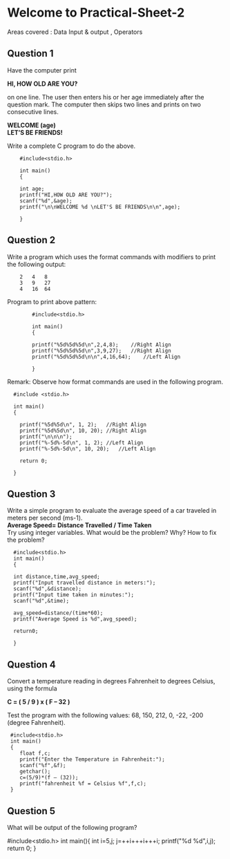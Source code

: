 # Welcome to Practical-Sheet-2 
Areas covered :	Data Input & output , Operators

## **Question 1** <br/>
Have the computer print

   **HI, HOW OLD ARE YOU?**

on one line. The user then enters his or her age immediately after the question mark. The computer then skips two lines and prints on two consecutive lines.

**WELCOME (age)<br/>
LET’S BE FRIENDS!**

Write a complete C program to do the above.
        
        #include<stdio.h>
        
        int main()
        {
        
        int age;
        printf("HI,HOW OLD ARE YOU?");
        scanf("%d",&age);
        printf("\n\nWELCOME %d \nLET'S BE FRIENDS\n\n",age);
        
        }
        
## Question 2
Write a program which uses the format commands with modifiers to print the following output:

        2	4	8
        3	9	27
        4	16	64
        
Program to print above pattern:
            
            #include<stdio.h>
            
            int main()
            {
            
            printf("%5d%5d%5d\n",2,4,8);	//Right Align
            printf("%5d%5d%5d\n",3,9,27);	//Right Align
            printf("%5d%5d%5d\n\n",4,16,64);	//Left Align
            
            }
            
Remark:
Observe how format commands are used in the following program.
        
      #include <stdio.h>
      
      int main()
      {
      
        printf("%5d%5d\n", 1, 2);	//Right Align
        printf("%5d%5d\n", 10, 20);	//Right Align
        printf("\n\n\n");
        printf("%-5d%-5d\n", 1, 2);	//Left Align
        printf("%-5d%-5d\n", 10, 20);	//Left Align
        
        return 0;
        
      }
      
## Question 3
Write a simple program to evaluate the average speed of a car traveled in meters per second (ms-1).<br/>
**Average Speed= Distance Travelled / Time Taken**<br/>
Try using integer variables. What would be the problem? Why?  How to fix the problem?
      
      #include<stdio.h>
      int main()
      {
      
      int distance,time,avg_speed;
      printf("Input travelled distance in meters:");
      scanf("%d",&distance);
      printf("Input time taken in minutes:");
      scanf("%d",&time);
      
      avg_speed=distance/(time*60);
      printf("Average Speed is %d",avg_speed);
      
      return0;
      
      }

## Question 4
Convert a temperature reading in degrees Fahrenheit to degrees Celsius, using the formula

**C = ( 5 / 9 ) x ( F – 32 )**

Test the program with the following values: 68, 150, 212, 0, -22, -200 (degree Fahrenheit).
    
     #include<stdio.h>
     int main()
     {
        float f,c;
        printf("Enter the Temperature in Fahrenheit:");
        scanf("%f",&f);
        getchar();
        c=(5/9)*(f – (32));
        printf("fahrenheit %f = Celsius %f",f,c);
     }

## Question 5

What will be output of the following program?
        
#include<stdio.h>
int main(){
    int i=5,j;
    j=++i+++i+++i;
    printf("%d %d",i,j);
    return 0;
}
